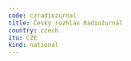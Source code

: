 ```yaml
---
code: czradiozurnal
title: Český rozhlas Radiožurnál
country: czech
itu: CZE
kind: national
---
```

